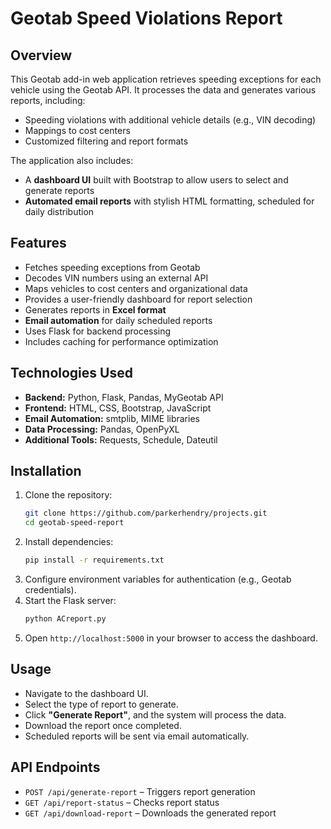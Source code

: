 # Geotab Speed Violations Report

## Overview
This Geotab add-in web application retrieves speeding exceptions for each vehicle using the Geotab API. It processes the data and generates various reports, including:
- Speeding violations with additional vehicle details (e.g., VIN decoding)
- Mappings to cost centers
- Customized filtering and report formats

The application also includes:
- A **dashboard UI** built with Bootstrap to allow users to select and generate reports
- **Automated email reports** with stylish HTML formatting, scheduled for daily distribution

## Features
- Fetches speeding exceptions from Geotab
- Decodes VIN numbers using an external API
- Maps vehicles to cost centers and organizational data
- Provides a user-friendly dashboard for report selection
- Generates reports in **Excel format**
- **Email automation** for daily scheduled reports
- Uses Flask for backend processing
- Includes caching for performance optimization

## Technologies Used
- **Backend:** Python, Flask, Pandas, MyGeotab API
- **Frontend:** HTML, CSS, Bootstrap, JavaScript
- **Email Automation:** smtplib, MIME libraries
- **Data Processing:** Pandas, OpenPyXL
- **Additional Tools:** Requests, Schedule, Dateutil

## Installation
1. Clone the repository:
   ```bash
   git clone https://github.com/parkerhendry/projects.git
   cd geotab-speed-report
   ```
2. Install dependencies:
   ```bash
   pip install -r requirements.txt
   ```
3. Configure environment variables for authentication (e.g., Geotab credentials).
4. Start the Flask server:
   ```bash
   python ACreport.py
   ```
5. Open `http://localhost:5000` in your browser to access the dashboard.

## Usage
- Navigate to the dashboard UI.
- Select the type of report to generate.
- Click **"Generate Report"**, and the system will process the data.
- Download the report once completed.
- Scheduled reports will be sent via email automatically.

## API Endpoints
- `POST /api/generate-report` – Triggers report generation
- `GET /api/report-status` – Checks report status
- `GET /api/download-report` – Downloads the generated report

